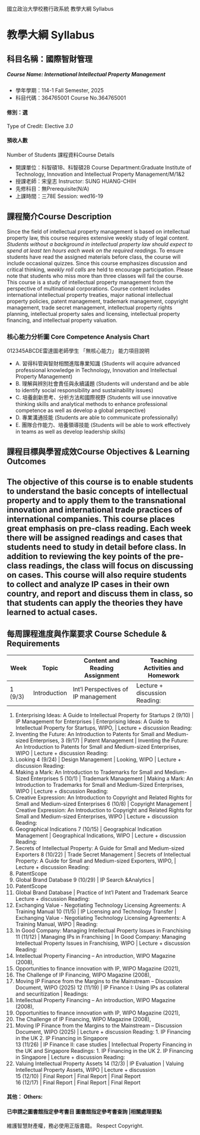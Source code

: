 國立政治大學校務行政系統 教學大綱 Syllabus
# 教學大綱 Syllabus
##  科目名稱：國際智財管理
#####  Course Name: International Intellectual Property Management
  * 學年學期：114-1 Fall Semester, 2025 
  * 科目代碼：364765001 Course No.364765001
#### 修別：選
Type of Credit: Elective 
_3.0_
#### 預收人數
Number of Students
課程資料Course Details
  * 開課單位：科智碩1B、科智碩2B Course Department:Graduate Institute of Technology, Innovation and Intellectual Property Management/M/1&2 
  * 授課老師：宋皇志 Instructor: SUNG HUANG-CHIH 
  * 先修科目：無Prerequisite(N/A)
  * 上課時間：三78E Session: wed16-19 
##  課程簡介Course Description
Since the field of intellectual property management is based on intellectual property law, this course requires extensive weekly study of legal content. _Students without a background in intellectual property law should expect to spend at least ten hours each week on the required readings_. To ensure students have read the assigned materials before class, the course will include occasional quizzes. Since this course emphasizes discussion and critical thinking, _weekly roll calls_ are held to encourage participation. Please note that students who miss more than three classes will fail the course.
This course is a study of intellectual property management from the perspective of multinational corporations. Course content includes international intellectual property treaties, major national intellectual property policies, patent management, trademark management, copyright management, trade secret management, intellectual property rights planning, intellectual property sales and licensing, intellectual property financing, and intellectual property valuation.
###  核心能力分析圖 Core Competence Analysis Chart
012345ABCDE雷達圖老師學生
「無核心能力」 
能力項目說明
  * A. 習得科管與智財相關進階專業知識 (Students will acquire advanced professional knowledge in Technology, Innovation and Intellectual Property Management)
  * B. 理解與辨別社會責任與永續議題 (Students will understand and be able to identify social responsibility and sustainability issues)
  * C. 培養創新思考、分析方法和國際視野 (Students will use innovative thinking skills and analytical methods to enhance professional competence as well as develop a global perspective)
  * D. 專業溝通技能 (Students are able to communicate professionally)
  * E. 團隊合作能力、培養領導技能 (Students will be able to work effectively in teams as well as develop leadership skills)
##  課程目標與學習成效Course Objectives & Learning Outcomes 
The objective of this course is to enable students to understand the basic concepts of intellectual property and to apply them to the transnational innovation and international trade practices of international companies. This course places great emphasis on pre-class reading. Each week there will be assigned readings and cases that students need to study in detail before class. In addition to reviewing the key points of the pre-class readings, the class will focus on discussing on cases. This course will also require students to collect and analyze IP cases in their own country, and report and discuss them in class, so that students can apply the theories they have learned to actual cases.  
---  
##  每周課程進度與作業要求 Course Schedule & Requirements
|  Week |  Topic |  Content and Reading Assignment |  Teaching Activities and Homework  
---|---|---|---  
1 (9/3) |  Introduction |  Int’l Perspectives of IP management |  Lecture + discussion Reading:
  1. Enterprising Ideas: A Guide to Intellectual Property for Startups
2 (9/10) |  IP Management for Enterprises |  Enterprising Ideas: A Guide to Intellectual Property for Startups, WIPO,  |  Lecture + discussion Reading: 
  1. Inventing the Future: An Introduction to Patents for Small and Medium-sized Enterprises,
3 (9/17) |  Patent Management |  Inventing the Future: An Introduction to Patents for Small and Medium-sized Enterprises, WIPO |  Lecture + discussion Reading:
  1. Looking
4 (9/24) |  Design Management |  Looking, WIPO |  Lecture + discussion Reading: 
  1. Making a Mark: An Introduction to Trademarks for Small and Medium-Sized Enterprises
5 (10/1) |  Trademark Management |  Making a Mark: An Introduction to Trademarks for Small and Medium-Sized Enterprises, WIPO |  Lecture + discussion Reading:
  1. Creative Expression: An Introduction to Copyright and Related Rights for Small and Medium-sized Enterprises
6 (10/8) |  Copyright Management |  Creative Expression: An Introduction to Copyright and Related Rights for Small and Medium-sized Enterprises, WIPO |  Lecture + discussion Reading: 
  1. Geographical Indications
7 (10/15) |  Geographical Indication Management |  Geographical Indications, WIPO |  Lecture + discussion Reading: 
  1. Secrets of Intellectual Property: A Guide for Small and Medium-sized Exporters
8 (10/22) |  Trade Secret Management |  Secrets of Intellectual Property: A Guide for Small and Medium-sized Exporters, WIPO,  |  Lecture + discussion Reading: 
  1. PatentScope
  2. Global Brand Database
9 (10/29) |  IP Search &Analytics | 
  1. PatentScope
  2. Global Brand Database
|  Practice of Int’l Patent and Trademark Searce Lecture + discussion Reading:
  1. Exchanging Value - Negotiating Technology Licensing Agreements: A Training Manual
10 (11/5) |  IP Licensing and Technology Transfer |  Exchanging Value - Negotiating Technology Licensing Agreements: A Training Manual, WIPO |  Reading: 
  1. In Good Company: Managing Intellectual Property Issues in Franchising
11 (11/12) |  Managing IPs in Franchising |  In Good Company: Managing Intellectual Property Issues in Franchising, WIPO |  Lecture + discussion Reading: 
  1. Intellectual Property Financing – An introduction, WIPO Magazine (2008), 
  2. Opportunities to finance innovation with IP, WIPO Magazine (2021), 
  3. The Challenge of IP Financing, WIPO Magazine (2008), 
  4. Moving IP Finance from the Margins to the Mainstream – Discussion Document, WIPO (2025)
12 (11/19) |  IP Finance I: Using IPs as collateral and securitization |  Readings:
  1. Intellectual Property Financing – An introduction, WIPO Magazine (2008), 
  2. Opportunities to finance innovation with IP, WIPO Magazine (2021), 
  3. The Challenge of IP Financing, WIPO Magazine (2008), 
  4. Moving IP Finance from the Margins to the Mainstream – Discussion Document, WIPO (2025)
|  Lecture + discussion Reading:  1. IP Financing in the UK 2. IP Financing in Singapore  
13 (11/26) |  IP Finance II: case studies |  Intellectual Property Financing in the UK and Singapore Readings: 1. IP Financing in the UK 2. IP Financing in Singapore |  Lecture + discussion Reading: 
  1. Valuing Intellectual Property Assets
14 (12/3) |  IP Evaluation |  Valuing Intellectual Property Assets, WIPO |  Lecture + discussion  
15 (12/10) |  Final Report |  Final Report |  Final Report  
16 (12/17) |  Final Report |  Final Report |  Final Report  
####  其他： Others:
####  已申請之圖書館指定參考書目  圖書館指定參考書查詢 |相關處理要點
維護智慧財產權，務必使用正版書籍。 Respect Copyright.